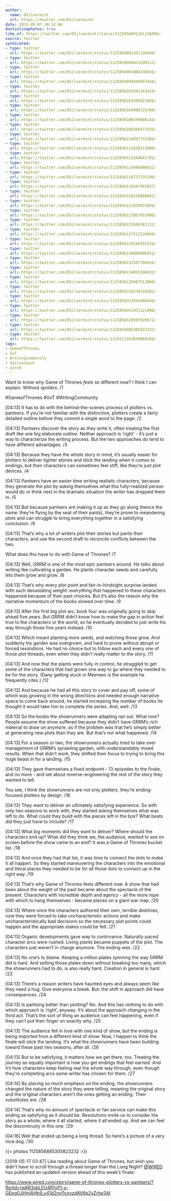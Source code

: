 ```yaml
---
author:
  name: DSilvermint
  url: https://twitter.com/DSilvermint/
date: 2019-05-07 20:13:04
dontinlinephotos: true
like_of: https://twitter.com/DSilvermint/status/1125856091261136896/
source: twitter
syndicated:
- type: twitter
  url: https://twitter.com/DSilvermint/status/1125856091261136896/
- type: twitter
  url: https://twitter.com/DSilvermint/status/1125856096021696512/
- type: twitter
  url: https://twitter.com/DSilvermint/status/1125856097804230656/
- type: twitter
  url: https://twitter.com/DSilvermint/status/1125856099599507456/
- type: twitter
  url: https://twitter.com/DSilvermint/status/1125856101562343424/
- type: twitter
  url: https://twitter.com/DSilvermint/status/1125856103269421056/
- type: twitter
  url: https://twitter.com/DSilvermint/status/1125856104980725760/
- type: twitter
  url: https://twitter.com/DSilvermint/status/1125856106599686144/
- type: twitter
  url: https://twitter.com/DSilvermint/status/1125856108386471936/
- type: twitter
  url: https://twitter.com/DSilvermint/status/1125856110097731584/
- type: twitter
  url: https://twitter.com/DSilvermint/status/1125856111620313088/
- type: twitter
  url: https://twitter.com/DSilvermint/status/1125856113268641792/
- type: twitter
  url: https://twitter.com/DSilvermint/status/1125856114988408832/
- type: twitter
  url: https://twitter.com/DSilvermint/status/1125856116737335296/
- type: twitter
  url: https://twitter.com/DSilvermint/status/1125856118347943937/
- type: twitter
  url: https://twitter.com/DSilvermint/status/1125856120310906882/
- type: twitter
  url: https://twitter.com/DSilvermint/status/1125856122039033856/
- type: twitter
  url: https://twitter.com/DSilvermint/status/1125856123867652096/
- type: twitter
  url: https://twitter.com/DSilvermint/status/1125856125566341122/
- type: twitter
  url: https://twitter.com/DSilvermint/status/1125856127512526848/
- type: twitter
  url: https://twitter.com/DSilvermint/status/1125856129240555520/
- type: twitter
  url: https://twitter.com/DSilvermint/status/1125856130868006912/
- type: twitter
  url: https://twitter.com/DSilvermint/status/1125856132587708416/
- type: twitter
  url: https://twitter.com/DSilvermint/status/1125856134055596032/
- type: twitter
  url: https://twitter.com/DSilvermint/status/1125856135607513088/
- type: twitter
  url: https://twitter.com/DSilvermint/status/1125856210270318592/
- type: twitter
  url: https://twitter.com/DSilvermint/status/1125856323441008640/
- type: twitter
  url: https://twitter.com/DSilvermint/status/1125856441951121408/
- type: twitter
  url: https://twitter.com/DSilvermint/status/1125856528597020672/
- type: twitter
  url: https://twitter.com/DSilvermint/status/1125856885305823232/
- type: twitter
  url: https://twitter.com/DSilvermint/status/1129111163030069248/
tags:
- GameofThrones
- GoT
- WritingCommunity
- dsilvermint
- wired
---
```


Want to know why Game of Thrones *feels* so different now? I think I can explain. Without spoilers.  /1



#GameofThrones #GoT #WritingCommunity

<time id="1125856096021696512">[04:13]</time> It has to do with the behind-the-scenes process of plotters vs. pantsers. If you’re not familiar with the distinction, plotters create a fairly detailed outline before they commit a single word to the page.  /2

<time id="1125856097804230656">[04:13]</time> Pantsers discover the story as they write it, often treating the first draft like one big elaborate outline. Neither approach is ‘right’ - it’s just a way to characterize the writing process. But the two approaches do tend to have different advantages.  /3

<time id="1125856099599507456">[04:13]</time> Because they have the whole story in mind, it’s usually easier for plotters to deliver tighter stories and stick the landing when it comes to endings, but their characters can sometimes feel stiff, like they’re just plot devices.  /4

<time id="1125856101562343424">[04:13]</time> Pantsers have an easier time writing realistic characters, because they generate the plot by asking themselves what this fully-realized person would do or think next in the dramatic situation the writer has dropped them in.  /5

<time id="1125856103269421056">[04:13]</time> But because pantsers are making it up as they go along (hence the name: they’re flying by the seat of their pants), they’re prone to meandering plots and can struggle to bring everything together in a satisfying conclusion.  /6

<time id="1125856104980725760">[04:13]</time> That’s why a lot of writers plot their stories but pants their characters, and use the second draft to reconcile conflicts between the two.



What does this have to do with Game of Thrones?  /7

<time id="1125856106599686144">[04:13]</time> Well, GRRM is one of the most epic pantsers around. He talks about writing like cultivating a garden. He plants character seeds and carefully lets them grow and grow.  /8

<time id="1125856108386471936">[04:13]</time> That’s why every plot point and fair-in-hindsight surprise landed with such devastating weight: everything that happened to these characters happened because of their past choices. But it’s also the reason why the narrative momentum of the books slowed over time.  /9

<time id="1125856110097731584">[04:13]</time> After the first big plot arc, book four was originally going to skip ahead five years. But GRRM didn’t know how to make the gap in action feel true to the characters or the world, so he eventually decided to just write his way through those five years instead.  /10

<time id="1125856111620313088">[04:13]</time> Which meant planting more seeds, and watching those grow. And suddenly his garden was overgrown, and hard to prune without abrupt or forced resolutions. He had no choice but to follow each and every one of those plot threads, even when they didn’t really matter to the story.  /11

<time id="1125856113268641792">[04:13]</time> And now that the plants were fully in control, he struggled to get some of the characters that had grown one way to go where they needed to be for the story. (Dany getting stuck in Meereen is the example he frequently cites.)  /12

<time id="1125856114988408832">[04:13]</time> And because he had all this story to cover and pay off, some of which was growing in the wrong directions and needed enough narrative space to come back around, he started increasing the number of books he thought it would take him to complete the series. And, well.  /13

<time id="1125856116737335296">[04:13]</time> So the books the showrunners were adapting ran out. What now? People assume the show suffered because they didn’t have GRRM’s rich material to draw on anymore, as if the problem was that he’s simply better at generating new plots than they are. But that’s not what happened.  /14

<time id="1125856118347943937">[04:13]</time> For a season or two, the showrunners actually tried to take over management of GRRM’s sprawling garden, with understandably mixed results. When that didn’t work, they shifted their focus to trying to bring this huge beast in for a landing.  /15

<time id="1125856120310906882">[04:13]</time> They gave themselves a fixed endpoint - 13 episodes to the finale, and no more - and set about reverse-engineering the rest of the story they wanted to tell.



You see, I think the showrunners are not only plotters, they’re ending-focused plotters by design.  /16

<time id="1125856122039033856">[04:13]</time> They want to deliver an ultimately satisfying experience. So with only two seasons to work with, they started asking themselves what was left to do. What could they build with the pieces left in the box? What beats did they just have to include?  /17

<time id="1125856123867652096">[04:13]</time> What big moments did they want to deliver? Where should the characters end up? What did they think we, the audience, wanted to see on screen before the show came to an end? It was a Game of Thrones bucket list.  /18

<time id="1125856125566341122">[04:13]</time> And once they had that list, it was time to connect the dots to make it all happen. So they started maneuvering the characters into the emotional and literal places they needed to be for all those dots to connect up in the right way.  /19

<time id="1125856127512526848">[04:13]</time> That’s why Game of Thrones feels different now. A show that had been about the weight of the past became about the spectacle of the present. Characters with incredible depth and agency - all the more rope with which to hang themselves - became pieces on a giant war map.  /20

<time id="1125856129240555520">[04:13]</time> Where once the characters authored their own, terrible destinies, now they were forced to take uncharacteristic actions and make uncharacteristically bad decisions so the necessary plot points could happen and the appropriate stakes could be felt.  /21

<time id="1125856130868006912">[04:13]</time> Organic developments gave way to contrivance. Naturally-paced character arcs were rushed. Living plants became puppets of the plot. The characters just weren’t in charge anymore. The ending was.  /22

<time id="1125856132587708416">[04:13]</time> No one’s to blame. Keeping a million plates spinning the way GRRM did is hard. And setting those plates down without breaking too many, which the showrunners had to do, is also really hard. Creation in general is hard.  /23

<time id="1125856134055596032">[04:13]</time> There’s a reason writers have haunted eyes and always seem like they need a hug. Give everyone a break. But: the shift in approach did have consequences.  /24

<time id="1125856135607513088">[04:13]</time> Is pantsing better than plotting? No. And this has nothing to do with which approach is ‘right’, anyway. It’s about the approach changing in the third act. That’s the sort of thing an audience can feel happening, even if they can’t put their finger on exactly why.  /25

<time id="1125856210270318592">[04:13]</time> The audience fell in love with one kind of show, but the ending is being imported from a different kind of show. Now, I happen to think the finale will stick the landing. It’s what the showrunners have been building toward these past two seasons, after all.  /26

<time id="1125856323441008640">[04:13]</time> But to be satisfying, it matters how we get there, too. Treating the journey as equally important is how you get endings that feel earned. And it’s how characters keep feeling real the whole way through, even though they’re completing arcs some writer has chosen for them.  /27

<time id="1125856441951121408">[04:14]</time> By placing so much emphasis on the ending, the showrunners changed the nature of the story they were telling, meaning the original story and the original characters aren’t the ones getting an ending. Their substitutes are.  /28

<time id="1125856528597020672">[04:14]</time> That’s why no amount of spectacle or fan service can make this ending as satisfying as it should be. Resolutions invite us to consider the story as a whole; where it all started, where it all ended up. And we can feel the discontinuity in this one.  /29

<time id="1125856885305823232">[04:16]</time> Well that ended up being a long thread. So here’s a picture of a very nice dog.  /30 

{{< photos 1125856885305823232 >}}

<time id="1129111163030069248">[2019-05-17 03:47] </time> Like reading about Game of Thrones, but wish you didn’t have to scroll through a thread longer than the Long Night? [@WIRED](https://twitter.com/WIRED/) has published an updated version ahead of this week’s finale:



https://www.wired.com/story/game-of-thrones-plotters-vs-pantsers/?fbclid=IwAR3xbLEU4R1yP1-x-GEpg0JiHnlAHb9_v41d2nyI1cxyzdAV6p2vZrhe3AI
